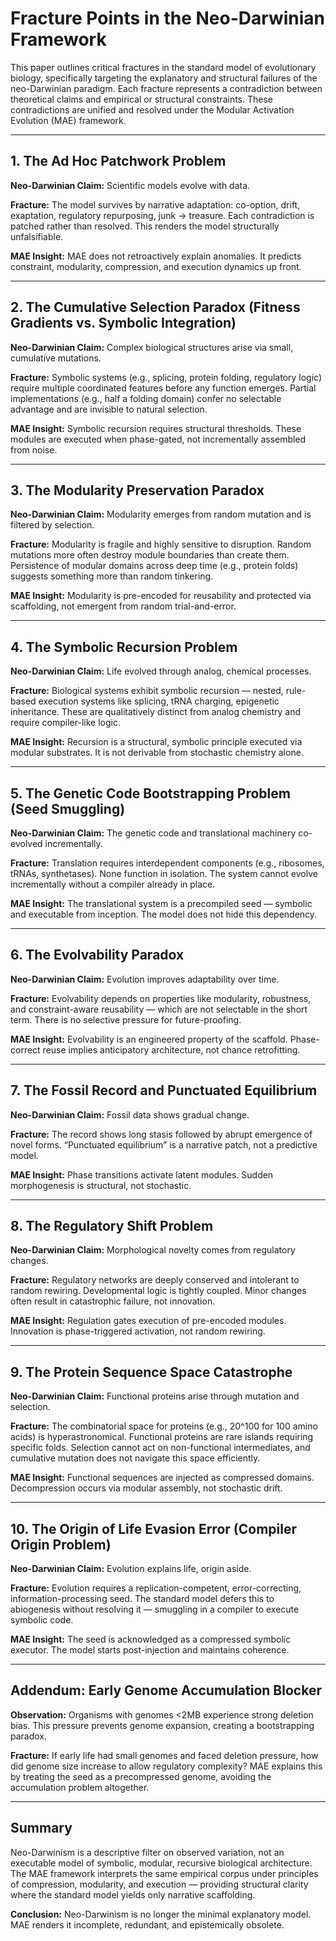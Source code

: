 # Fracture Points in the Neo-Darwinian Framework

This paper outlines critical fractures in the standard model of evolutionary biology, specifically targeting the explanatory and structural failures of the neo-Darwinian paradigm. Each fracture represents a contradiction between theoretical claims and empirical or structural constraints. These contradictions are unified and resolved under the Modular Activation Evolution (MAE) framework.

---
## 1. The Ad Hoc Patchwork Problem

**Neo-Darwinian Claim:** Scientific models evolve with data.

**Fracture:** The model survives by narrative adaptation: co-option, drift, exaptation, regulatory repurposing, junk → treasure. Each contradiction is patched rather than resolved. This renders the model structurally unfalsifiable.

**MAE Insight:** MAE does not retroactively explain anomalies. It predicts constraint, modularity, compression, and execution dynamics up front.

---

## 2. The Cumulative Selection Paradox (Fitness Gradients vs. Symbolic Integration)

**Neo-Darwinian Claim:** Complex biological structures arise via small, cumulative mutations.

**Fracture:** Symbolic systems (e.g., splicing, protein folding, regulatory logic) require multiple coordinated features before any function emerges. Partial implementations (e.g., half a folding domain) confer no selectable advantage and are invisible to natural selection.

**MAE Insight:** Symbolic recursion requires structural thresholds. These modules are executed when phase-gated, not incrementally assembled from noise.

---

## 3. The Modularity Preservation Paradox

**Neo-Darwinian Claim:** Modularity emerges from random mutation and is filtered by selection.

**Fracture:** Modularity is fragile and highly sensitive to disruption. Random mutations more often destroy module boundaries than create them. Persistence of modular domains across deep time (e.g., protein folds) suggests something more than random tinkering.

**MAE Insight:** Modularity is pre-encoded for reusability and protected via scaffolding, not emergent from random trial-and-error.

---

## 4. The Symbolic Recursion Problem

**Neo-Darwinian Claim:** Life evolved through analog, chemical processes.

**Fracture:** Biological systems exhibit symbolic recursion — nested, rule-based execution systems like splicing, tRNA charging, epigenetic inheritance. These are qualitatively distinct from analog chemistry and require compiler-like logic.

**MAE Insight:** Recursion is a structural, symbolic principle executed via modular substrates. It is not derivable from stochastic chemistry alone.

---

## 5. The Genetic Code Bootstrapping Problem (Seed Smuggling)

**Neo-Darwinian Claim:** The genetic code and translational machinery co-evolved incrementally.

**Fracture:** Translation requires interdependent components (e.g., ribosomes, tRNAs, synthetases). None function in isolation. The system cannot evolve incrementally without a compiler already in place.

**MAE Insight:** The translational system is a precompiled seed — symbolic and executable from inception. The model does not hide this dependency.

---

## 6. The Evolvability Paradox

**Neo-Darwinian Claim:** Evolution improves adaptability over time.

**Fracture:** Evolvability depends on properties like modularity, robustness, and constraint-aware reusability — which are not selectable in the short term. There is no selective pressure for future-proofing.

**MAE Insight:** Evolvability is an engineered property of the scaffold. Phase-correct reuse implies anticipatory architecture, not chance retrofitting.

---

## 7. The Fossil Record and Punctuated Equilibrium

**Neo-Darwinian Claim:** Fossil data shows gradual change.

**Fracture:** The record shows long stasis followed by abrupt emergence of novel forms. “Punctuated equilibrium” is a narrative patch, not a predictive model.

**MAE Insight:** Phase transitions activate latent modules. Sudden morphogenesis is structural, not stochastic.

---

## 8. The Regulatory Shift Problem

**Neo-Darwinian Claim:** Morphological novelty comes from regulatory changes.

**Fracture:** Regulatory networks are deeply conserved and intolerant to random rewiring. Developmental logic is tightly coupled. Minor changes often result in catastrophic failure, not innovation.

**MAE Insight:** Regulation gates execution of pre-encoded modules. Innovation is phase-triggered activation, not random rewiring.

---

## 9. The Protein Sequence Space Catastrophe

**Neo-Darwinian Claim:** Functional proteins arise through mutation and selection.

**Fracture:** The combinatorial space for proteins (e.g., 20^100 for 100 amino acids) is hyperastronomical. Functional proteins are rare islands requiring specific folds. Selection cannot act on non-functional intermediates, and cumulative mutation does not navigate this space efficiently.

**MAE Insight:** Functional sequences are injected as compressed domains. Decompression occurs via modular assembly, not stochastic drift.

---

## 10. The Origin of Life Evasion Error (Compiler Origin Problem)

**Neo-Darwinian Claim:** Evolution explains life, origin aside.

**Fracture:** Evolution requires a replication-competent, error-correcting, information-processing seed. The standard model defers this to abiogenesis without resolving it — smuggling in a compiler to execute symbolic code.

**MAE Insight:** The seed is acknowledged as a compressed symbolic executor. The model starts post-injection and maintains coherence.

---

## Addendum: Early Genome Accumulation Blocker

**Observation:** Organisms with genomes <2MB experience strong deletion bias. This pressure prevents genome expansion, creating a bootstrapping paradox.

**Fracture:** If early life had small genomes and faced deletion pressure, how did genome size increase to allow regulatory complexity? MAE explains this by treating the seed as a precompressed genome, avoiding the accumulation problem altogether.

---

## Summary

Neo-Darwinism is a descriptive filter on observed variation, not an executable model of symbolic, modular, recursive biological architecture. The MAE framework interprets the same empirical corpus under principles of compression, modularity, and execution — providing structural clarity where the standard model yields only narrative scaffolding.

**Conclusion:** Neo-Darwinism is no longer the minimal explanatory model. MAE renders it incomplete, redundant, and epistemically obsolete.
